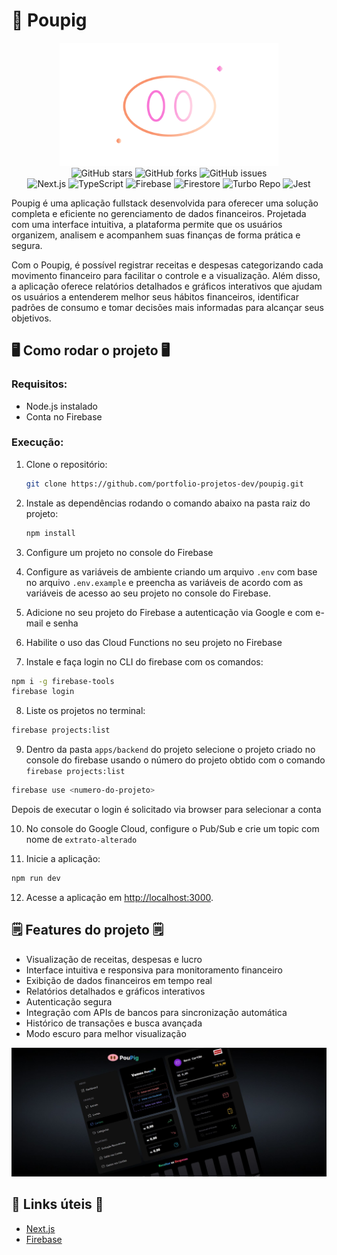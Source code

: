 # 🐷 Poupig

<div align="center">
<img src="https://github.com/portfolio-projetos-dev/poupig/raw/main/.gitassets/capa.png" width="350" />

<div data-badges>
    <img src="https://img.shields.io/github/stars/portfolio-projetos-dev/poupig?style=for-the-badge" alt="GitHub stars" />
    <img src="https://img.shields.io/github/forks/portfolio-projetos-dev/poupig?style=for-the-badge" alt="GitHub forks" />
    <img src="https://img.shields.io/github/issues/portfolio-projetos-dev/poupig?style=for-the-badge" alt="GitHub issues" />
</div>

<div data-badges>
   <img src="https://img.shields.io/badge/next.js-%23000000.svg?style=for-the-badge&logo=nextdotjs&logoColor=white" alt="Next.js" />
   <img src="https://img.shields.io/badge/typescript-%23007ACC.svg?style=for-the-badge&logo=typescript&logoColor=white" alt="TypeScript" />
   <img src="https://img.shields.io/badge/firebase-%23039BE5.svg?style=for-the-badge&logo=firebase&logoColor=white" alt="Firebase" />
   <img src="https://img.shields.io/badge/firestore-%23FFCA28.svg?style=for-the-badge&logo=firebase&logoColor=white" alt="Firestore" />
   <img src="https://img.shields.io/badge/turbo%20repo-%23000000.svg?style=for-the-badge&logo=turbo&logoColor=white" alt="Turbo Repo" />
   <img src="https://img.shields.io/badge/jest-%23C21325.svg?style=for-the-badge&logo=jest&logoColor=white" alt="Jest" />
</div>
</div>

Poupig é uma aplicação fullstack desenvolvida para oferecer uma solução completa e eficiente no gerenciamento de dados financeiros. Projetada com uma interface intuitiva, a plataforma permite que os usuários organizem, analisem e acompanhem suas finanças de forma prática e segura.

Com o Poupig, é possível registrar receitas e despesas categorizando cada movimento financeiro para facilitar o controle e a visualização. Além disso, a aplicação oferece relatórios detalhados e gráficos interativos que ajudam os usuários a entenderem melhor seus hábitos financeiros, identificar padrões de consumo e tomar decisões mais informadas para alcançar seus objetivos.

## 🖥️ Como rodar o projeto 🖥️

### Requisitos:

- Node.js instalado
- Conta no Firebase

### Execução:

1. Clone o repositório:

   ```sh
   git clone https://github.com/portfolio-projetos-dev/poupig.git
   ```

2. Instale as dependências rodando o comando abaixo na pasta raiz do projeto:

   ```sh
   npm install
   ```

3. Configure um projeto no console do Firebase

4. Configure as variáveis de ambiente criando um arquivo `.env` com base no arquivo `.env.example` e preencha as variáveis de acordo com as variáveis de acesso ao seu projeto no console do Firebase.

5. Adicione no seu projeto do Firebase a autenticação via Google e com e-mail e senha

6. Habilite o uso das Cloud Functions no seu projeto no Firebase

7. Instale e faça login no CLI do firebase com os comandos:

```sh
npm i -g firebase-tools
firebase login
```

8. Liste os projetos no terminal:

```sh
firebase projects:list
```

9. Dentro da pasta `apps/backend` do projeto selecione o projeto criado no console do firebase usando o número do projeto obtido com o comando `firebase projects:list`

```sh
firebase use <numero-do-projeto>
```

Depois de executar o login é solicitado via browser para selecionar a conta

10. No console do Google Cloud, configure o Pub/Sub e crie um topic com nome de `extrato-alterado`

11. Inicie a aplicação:

```sh
npm run dev
```

12. Acesse a aplicação em [http://localhost:3000](http://localhost:3000).

## 🗒️ Features do projeto 🗒️

- Visualização de receitas, despesas e lucro
- Interface intuitiva e responsiva para monitoramento financeiro
- Exibição de dados financeiros em tempo real
- Relatórios detalhados e gráficos interativos
- Autenticação segura
- Integração com APIs de bancos para sincronização automática
- Histórico de transações e busca avançada
- Modo escuro para melhor visualização

![](https://github.com/portfolio-projetos-dev/poupig/raw/main/.gitassets/2.jpg)

## 💎 Links úteis 💎

- [Next.js](https://nextjs.org/)
- [Firebase](https://firebase.google.com/)
